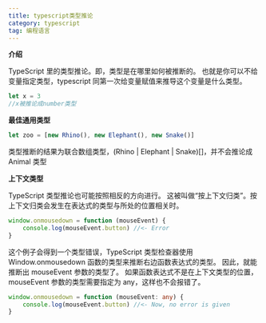 ```yaml
---
title: typescript类型推论
category: typescript
tag: 编程语言
---
```


**介绍**

TypeScript 里的类型推论。即，类型是在哪里如何被推断的。
也就是你可以不给变量指定类型，typescript 同第一次给变量赋值来推导这个变量是什么类型。

```typescript
let x = 3
//x被推论成number类型
```

**最佳通用类型**

```typescript
let zoo = [new Rhino(), new Elephant(), new Snake()]
```

类型推断的结果为联合数组类型，(Rhino | Elephant | Snake)[]，并不会推论成 Animal 类型

**上下文类型**

TypeScript 类型推论也可能按照相反的方向进行。 这被叫做“按上下文归类”。按上下文归类会发生在表达式的类型与所处的位置相关时。

```typescript
window.onmousedown = function (mouseEvent) {
    console.log(mouseEvent.button) //<- Error
}
```

这个例子会得到一个类型错误，TypeScript 类型检查器使用 Window.onmousedown 函数的类型来推断右边函数表达式的类型。 因此，就能推断出 mouseEvent 参数的类型了。 如果函数表达式不是在上下文类型的位置， mouseEvent 参数的类型需要指定为 any，这样也不会报错了。

```typescript
window.onmousedown = function (mouseEvent: any) {
    console.log(mouseEvent.button) //<- Now, no error is given
}
```
